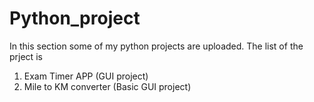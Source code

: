 # Python_project
In this section some of my python projects are uploaded.
The list of the prject is
1. Exam Timer APP (GUI project)
2. Mile to KM converter (Basic GUI project)
